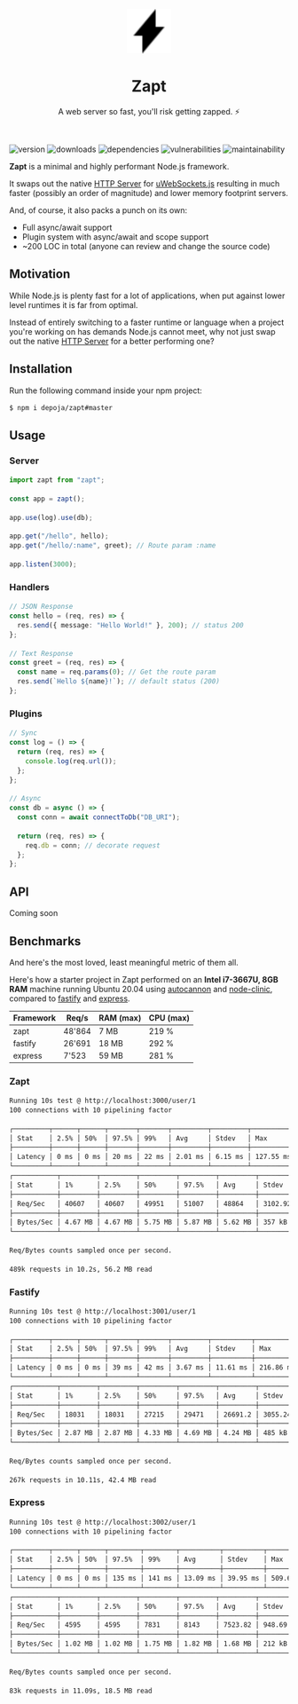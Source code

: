 <div align="center">
  <img src="icon.svg" alt="Zapt" width="80" />
</div>

<h1 align="center">
  Zapt
</h1>

<p align="center">
A web server so fast, you'll risk getting zapped. ⚡</p>
<br>

![version](https://img.shields.io/github/package-json/v/depoja/zapt)
![downloads](https://img.shields.io/github/downloads/depoja/zapt/total)
![dependencies](https://img.shields.io/david/depoja/zapt)
![vulnerabilities](https://img.shields.io/snyk/vulnerabilities/github/depoja/zapt)
![maintainability](https://img.shields.io/codeclimate/maintainability/depoja/zapt)

**Zapt** is a minimal and highly performant Node.js framework.

It swaps out the native [HTTP Server](https://nodejs.org/dist/latest/docs/api/http.html#http_class_http_server) for [uWebSockets.js](https://github.com/uNetworking/uWebSockets.js) resulting in much faster (possibly an order of magnitude) and lower memory footprint servers.

And, of course, it also packs a punch on its own:

- Full async/await support
- Plugin system with async/await and scope support
- ~200 LOC in total (anyone can review and change the source code)

## Motivation

While Node.js is plenty fast for a lot of applications, when put against lower level runtimes it is far from optimal.

Instead of entirely switching to a faster runtime or language when a project you're working on has demands Node.js cannot meet, why not just swap out the native [HTTP Server](https://nodejs.org/dist/latest/docs/api/http.html#http_class_http_server) for a better performing one?

## Installation

Run the following command inside your npm project:

```sh
$ npm i depoja/zapt#master
```

## Usage

### Server

```ts
import zapt from "zapt";

const app = zapt();

app.use(log).use(db);

app.get("/hello", hello);
app.get("/hello/:name", greet); // Route param :name

app.listen(3000);
```

### Handlers

```ts
// JSON Response
const hello = (req, res) => {
  res.send({ message: "Hello World!" }, 200); // status 200
};

// Text Response
const greet = (req, res) => {
  const name = req.params(0); // Get the route param
  res.send(`Hello ${name}!`); // default status (200)
};
```

### Plugins

```ts
// Sync
const log = () => {
  return (req, res) => {
    console.log(req.url());
  };
};

// Async
const db = async () => {
  const conn = await connectToDb("DB_URI");

  return (req, res) => {
    req.db = conn; // decorate request
  };
};
```

## API

Coming soon

## Benchmarks

And here's the most loved, least meaningful metric of them all.

Here's how a starter project in Zapt performed on an **Intel i7-3667U, 8GB RAM** machine running Ubuntu 20.04 using [autocannon](https://github.com/mcollina/autocannon) and [node-clinic](https://github.com/clinicjs/node-clinic), compared to [fastify](https://github.com/fastify/fastify) and [express](https://github.com/expressjs/express).

| Framework | Req/s  | RAM (max) | CPU (max) |
| --------- | ------ | --------- | --------- |
| zapt      | 48'864 | 7 MB      | 219 %     |
| fastify   | 26'691 | 18 MB     | 292 %     |
| express   | 7'523  | 59 MB     | 281 %     |

### Zapt

```sh
Running 10s test @ http://localhost:3000/user/1
100 connections with 10 pipelining factor

┌─────────┬──────┬──────┬───────┬───────┬─────────┬─────────┬───────────┐
│ Stat    │ 2.5% │ 50%  │ 97.5% │ 99%   │ Avg     │ Stdev   │ Max       │
├─────────┼──────┼──────┼───────┼───────┼─────────┼─────────┼───────────┤
│ Latency │ 0 ms │ 0 ms │ 20 ms │ 22 ms │ 2.01 ms │ 6.15 ms │ 127.55 ms │
└─────────┴──────┴──────┴───────┴───────┴─────────┴─────────┴───────────┘
┌───────────┬─────────┬─────────┬─────────┬─────────┬─────────┬─────────┬─────────┐
│ Stat      │ 1%      │ 2.5%    │ 50%     │ 97.5%   │ Avg     │ Stdev   │ Min     │
├───────────┼─────────┼─────────┼─────────┼─────────┼─────────┼─────────┼─────────┤
│ Req/Sec   │ 40607   │ 40607   │ 49951   │ 51007   │ 48864   │ 3102.92 │ 40600   │
├───────────┼─────────┼─────────┼─────────┼─────────┼─────────┼─────────┼─────────┤
│ Bytes/Sec │ 4.67 MB │ 4.67 MB │ 5.75 MB │ 5.87 MB │ 5.62 MB │ 357 kB  │ 4.67 MB │
└───────────┴─────────┴─────────┴─────────┴─────────┴─────────┴─────────┴─────────┘

Req/Bytes counts sampled once per second.

489k requests in 10.2s, 56.2 MB read
```

### Fastify

```sh
Running 10s test @ http://localhost:3001/user/1
100 connections with 10 pipelining factor

┌─────────┬──────┬──────┬───────┬───────┬─────────┬──────────┬───────────┐
│ Stat    │ 2.5% │ 50%  │ 97.5% │ 99%   │ Avg     │ Stdev    │ Max       │
├─────────┼──────┼──────┼───────┼───────┼─────────┼──────────┼───────────┤
│ Latency │ 0 ms │ 0 ms │ 39 ms │ 42 ms │ 3.67 ms │ 11.61 ms │ 216.86 ms │
└─────────┴──────┴──────┴───────┴───────┴─────────┴──────────┴───────────┘
┌───────────┬─────────┬─────────┬─────────┬─────────┬─────────┬─────────┬─────────┐
│ Stat      │ 1%      │ 2.5%    │ 50%     │ 97.5%   │ Avg     │ Stdev   │ Min     │
├───────────┼─────────┼─────────┼─────────┼─────────┼─────────┼─────────┼─────────┤
│ Req/Sec   │ 18031   │ 18031   │ 27215   │ 29471   │ 26691.2 │ 3055.24 │ 18030   │
├───────────┼─────────┼─────────┼─────────┼─────────┼─────────┼─────────┼─────────┤
│ Bytes/Sec │ 2.87 MB │ 2.87 MB │ 4.33 MB │ 4.69 MB │ 4.24 MB │ 485 kB  │ 2.87 MB │
└───────────┴─────────┴─────────┴─────────┴─────────┴─────────┴─────────┴─────────┘

Req/Bytes counts sampled once per second.

267k requests in 10.11s, 42.4 MB read
```

### Express

```sh
Running 10s test @ http://localhost:3002/user/1
100 connections with 10 pipelining factor

┌─────────┬──────┬──────┬────────┬────────┬──────────┬──────────┬───────────┐
│ Stat    │ 2.5% │ 50%  │ 97.5%  │ 99%    │ Avg      │ Stdev    │ Max       │
├─────────┼──────┼──────┼────────┼────────┼──────────┼──────────┼───────────┤
│ Latency │ 0 ms │ 0 ms │ 135 ms │ 141 ms │ 13.09 ms │ 39.95 ms │ 509.61 ms │
└─────────┴──────┴──────┴────────┴────────┴──────────┴──────────┴───────────┘
┌───────────┬─────────┬─────────┬─────────┬─────────┬─────────┬────────┬─────────┐
│ Stat      │ 1%      │ 2.5%    │ 50%     │ 97.5%   │ Avg     │ Stdev  │ Min     │
├───────────┼─────────┼─────────┼─────────┼─────────┼─────────┼────────┼─────────┤
│ Req/Sec   │ 4595    │ 4595    │ 7831    │ 8143    │ 7523.82 │ 948.69 │ 4593    │
├───────────┼─────────┼─────────┼─────────┼─────────┼─────────┼────────┼─────────┤
│ Bytes/Sec │ 1.02 MB │ 1.02 MB │ 1.75 MB │ 1.82 MB │ 1.68 MB │ 212 kB │ 1.02 MB │
└───────────┴─────────┴─────────┴─────────┴─────────┴─────────┴────────┴─────────┘

Req/Bytes counts sampled once per second.

83k requests in 11.09s, 18.5 MB read
```
